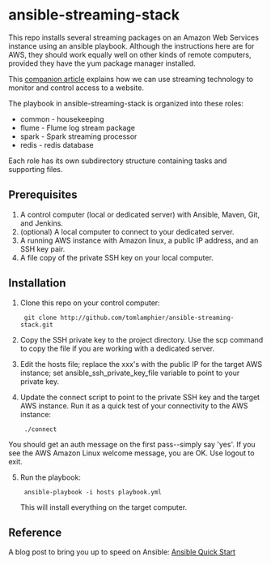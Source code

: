 # ansible-streaming-stack

This repo installs several streaming packages on an Amazon Web Services instance using an ansible playbook. Although the instructions here are for AWS, they should work equally well on other kinds of remote computers, provided they have the yum package manager installed.

This [companion article](http://datasciex.com/?p=161) explains how we can use streaming technology to monitor and control access to a website.

The playbook in ansible-streaming-stack is organized into these roles:
* common    - housekeeping
* flume     - Flume log stream package
* spark     - Spark streaming processor
* redis     - redis database

Each role has its own subdirectory structure containing tasks and supporting files.

## Prerequisites
1. A control computer (local or dedicated server) with Ansible, Maven, Git, and Jenkins.  
2. (optional) A local computer to connect to your dedicated server.
3. A running AWS instance with Amazon linux, a public IP address,  and an SSH key pair.
3. A file copy of the private SSH key on your local computer.

## Installation

1. Clone this repo on your control computer:

        git clone http://github.com/tomlamphier/ansible-streaming-stack.git
2. Copy the SSH private key to the project directory. Use the scp command to copy the file if you are working with a dedicated server.
3. Edit the hosts file; replace the xxx's with the public IP for the target AWS instance; set ansible_ssh_private_key_file variable to point to your private key.
4. Update the connect script to point to the private SSH key and the target AWS instance. Run it as a quick test of your connectivity to the AWS instance:

        ./connect
You should get an auth message on the first pass--simply say 'yes'.  If you see the AWS Amazon Linux welcome message, you are OK. Use logout to exit.

5. Run the playbook:

        ansible-playbook -i hosts playbook.yml

   This will install everything on the target computer.


## Reference
A blog post to bring you up to speed on Ansible: [Ansible Quick Start](http://datasciex.com/?p=230)
